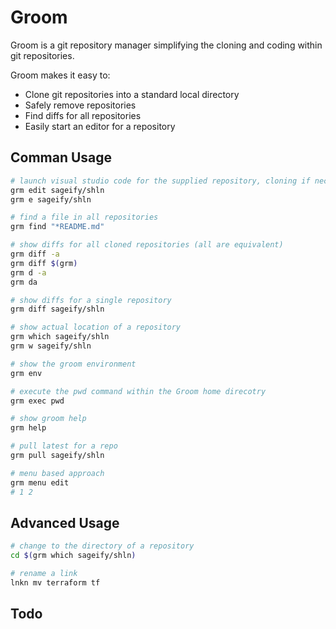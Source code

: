 # Groom

Groom is a git repository manager simplifying the cloning and coding within git repositories.

Groom makes it easy to:

- Clone git repositories into a standard local directory
- Safely remove repositories
- Find diffs for all repositories
- Easily start an editor for a repository

## Comman Usage

```sh
# launch visual studio code for the supplied repository, cloning if neccessary
grm edit sageify/shln
grm e sageify/shln

# find a file in all repositories
grm find "*README.md"

# show diffs for all cloned repositories (all are equivalent)
grm diff -a
grm diff $(grm)
grm d -a
grm da

# show diffs for a single repository
grm diff sageify/shln

# show actual location of a repository
grm which sageify/shln
grm w sageify/shln

# show the groom environment
grm env

# execute the pwd command within the Groom home direcotry
grm exec pwd

# show groom help
grm help

# pull latest for a repo
grm pull sageify/shln

# menu based approach
grm menu edit
# 1 2

```


## Advanced Usage

```sh
# change to the directory of a repository
cd $(grm which sageify/shln)

# rename a link
lnkn mv terraform tf

```


## Todo
